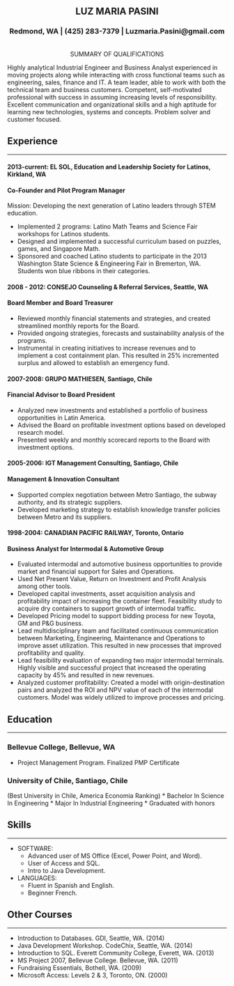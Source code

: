 <center> <h2>LUZ MARIA PASINI </h2> <h3>Redmond, WA | (425) 283-7379 | Luzmaria.Pasini@gmail.com </h3></center>
<br/>
<center>SUMMARY OF QUALIFICATIONS </center>

Highly analytical Industrial Engineer and Business Analyst experienced in moving projects along while interacting with cross functional teams such as engineering, sales, finance and IT. A team leader, able to work with both the technical team and business customers. Competent, self-motivated professional with success in assuming increasing levels of responsibility.  Excellent communication and organizational skills and a high aptitude for learning new technologies, systems and concepts. Problem solver and customer focused.


Experience
---
* **

<h4>2013-current: EL SOL, Education and Leadership Society for Latinos, Kirkland, WA </h4>
<h4>Co-Founder and Pilot Program Manager</h4>

Mission: Developing the next generation of Latino leaders through STEM education.

* Implemented 2 programs: Latino Math Teams and Science Fair workshops for Latinos students.
* Designed and implemented a successful curriculum based on puzzles, games, and Singapore Math.
* Sponsored and coached Latino students to participate in the 2013 Washington State Science & Engineering Fair in Bremerton, WA. Students won blue ribbons in their categories.

<h4> 2008 - 2012: CONSEJO Counseling & Referral Services, Seattle, WA </h4>	
<h4> Board Member and Board Treasurer</h4>

* Reviewed monthly financial statements and strategies, and created streamlined monthly reports for the Board.
* Provided ongoing strategies, forecasts and sustainability analysis of the programs.
* Instrumental in creating initiatives to increase revenues and to implement a cost containment plan. This resulted in 25% incremented surplus and allowed to establish an emergency fund.

<h4> 2007-2008: GRUPO MATHIESEN, Santiago, Chile </h4>
<h4>Financial Advisor to Board President </h4>

* Analyzed new investments and established a portfolio of business opportunities in Latin America.
* Advised the Board on profitable investment options based on developed research model.
* Presented weekly and monthly scorecard reports to the Board with investment options.

<h4>2005-2006: IGT Management Consulting, Santiago, Chile </h4>
<h4> Management & Innovation Consultant </h4>

* Supported complex negotiation between Metro Santiago, the subway authority, and its strategic suppliers. 
* Developed marketing strategy to establish knowledge transfer policies between Metro and its suppliers.


<h4>1998-2004: CANADIAN PACIFIC RAILWAY, Toronto, Ontario</h4>
<h4> Business Analyst for Intermodal & Automotive Group </h4>

* Evaluated intermodal and automotive business opportunities to provide market and financial support for Sales and Operations. 
* Used Net Present Value, Return on Investment and Profit Analysis among other tools.
* Developed capital investments, asset acquisition analysis and profitability impact of increasing the container fleet. Feasibility study to acquire dry containers to support growth of intermodal traffic.
* Developed Pricing model to support bidding process for new Toyota, GM and P&G business.
* Lead multidisciplinary team and facilitated continuous communication between Marketing, Engineering, Maintenance and Operations to improve asset utilization. This resulted in new processes that improved profitability and quality.
* Lead feasibility evaluation of expanding two major intermodal terminals. Highly visible and successful project that increased the operating capacity by 45% and resulted in new revenues.
* Analyzed customer profitability: Created a model with origin-destination pairs and analyzed the ROI and NPV value of each of the intermodal customers. Model was widely utilized to improve processes and pricing.


Education
---
* ** 

<h3>Bellevue College, Bellevue, WA </h3>

* Project Management Program. 	Finalized PMP Certificate	
		

<h3> University of Chile, Santiago, Chile </h3>
(Best University in Chile, America Economia Ranking)
* Bachelor In Science In Engineering 
* Major In Industrial Engineering	
* Graduated with honors	
		
Skills
---
* **		

* SOFTWARE:	
    * Advanced user of MS Office (Excel, Power Point, and Word).
    * User of Access and SQL. 
    * Intro to Java Development.
* LANGUAGES:
    * Fluent in Spanish and English. 
    * Beginner French.



Other Courses
---
* **
* Introduction to Databases. GDI, Seattle, WA. (2014) 
* Java Development Workshop. CodeChix, Seattle, WA. (2014)
* Introduction to SQL. Everett Community College, Everett, WA. (2013)
* MS Project 2007, Bellevue College. Bellevue, WA. (2011)
* Fundraising Essentials, Bothell, WA. (2009)
* Microsoft Access: Levels 2 & 3, Toronto, ON. (2000)
